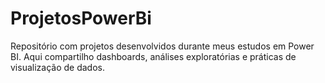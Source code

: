 # ProjetosPowerBi
Repositório com projetos desenvolvidos durante meus estudos em Power BI. Aqui compartilho dashboards, análises exploratórias e práticas de visualização de dados.
